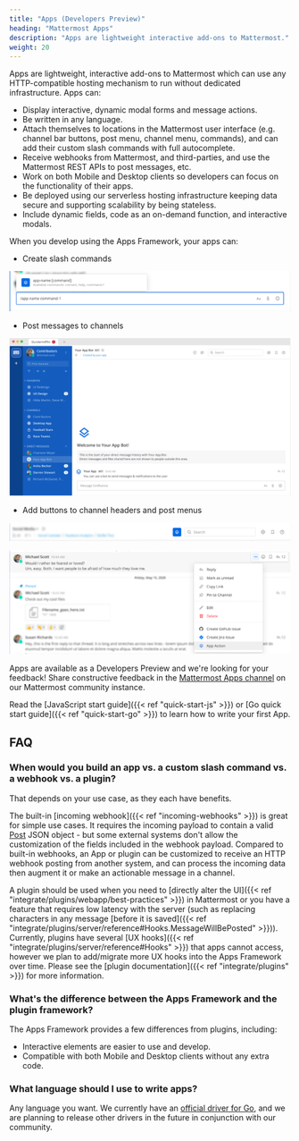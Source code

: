 ```yaml
---
title: "Apps (Developers Preview)"
heading: "Mattermost Apps"
description: "Apps are lightweight interactive add-ons to Mattermost."
weight: 20
---
```


Apps are lightweight, interactive add-ons to Mattermost which can use any HTTP-compatible hosting mechanism to run without dedicated infrastructure. Apps can:

- Display interactive, dynamic modal forms and message actions.
- Be written in any language.
- Attach themselves to locations in the Mattermost user interface (e.g. channel bar buttons, post menu, channel menu, commands), and can add their custom slash commands with full autocomplete.
- Receive webhooks from Mattermost, and third-parties, and use the Mattermost REST APIs to post messages, etc.
- Work on both Mobile and Desktop clients so developers can focus on the functionality of their apps.
- Be deployed using our serverless hosting infrastructure keeping data secure and supporting scalability by being stateless.
- Include dynamic fields, code as an on-demand function, and interactive modals.

When you develop using the Apps Framework, your apps can:

- Create slash commands

![image](app-slash-command-zoomed-in.png)

- Post messages to channels

![image](app-bot.png)

- Add buttons to channel headers and post menus

![image](app-channel-header-zoomed-in.png)

![image](app-action-zoomed-in.png)

Apps are available as a Developers Preview and we're looking for your feedback! Share constructive feedback in the [Mattermost Apps channel](https://community.mattermost.com/core/channels/mattermost-apps) on our Mattermost community instance.

Read the [JavaScript start guide]({{< ref "quick-start-js" >}}) or [Go quick start guide]({{< ref "quick-start-go" >}}) to learn how to write your first App.

## FAQ

### When would you build an app vs. a custom slash command vs. a webhook vs. a plugin?

That depends on your use case, as they each have benefits.

The built-in [incoming webhook]({{< ref "incoming-webhooks" >}}) is great for simple use cases. It requires the incoming payload to contain a valid [Post](https://pkg.go.dev/github.com/nhannv/mattermost-server/model#Post) JSON object - but some external systems don't allow the customization of the fields included in the webhook payload. Compared to built-in webhooks, an App or plugin can be customized to receive an HTTP webhook posting from another system, and can process the incoming data then augment it or make an actionable message in a channel.

A plugin should be used when you need to [directly alter the UI]({{< ref "integrate/plugins/webapp/best-practices" >}}) in Mattermost or you have a feature that requires low latency with the server (such as replacing characters in any message [before it is saved]({{< ref "integrate/plugins/server/reference#Hooks.MessageWillBePosted" >}})). Currently, plugins have several [UX hooks]({{< ref "integrate/plugins/server/reference#Hooks" >}}) that apps cannot access, however we plan to add/migrate more UX hooks into the Apps Framework over time. Please see the [plugin documentation]({{< ref "integrate/plugins" >}}) for more information.

### What's the difference between the Apps Framework and the plugin framework?

The Apps Framework provides a few differences from plugins, including:

- Interactive elements are easier to use and develop.
- Compatible with both Mobile and Desktop clients without any extra code.

### What language should I use to write apps?

Any language you want. We currently have an [official driver for Go](https://pkg.go.dev/github.com/mattermost/mattermost-plugin-apps/apps), and we are planning to release other drivers in the future in conjunction with our community.
